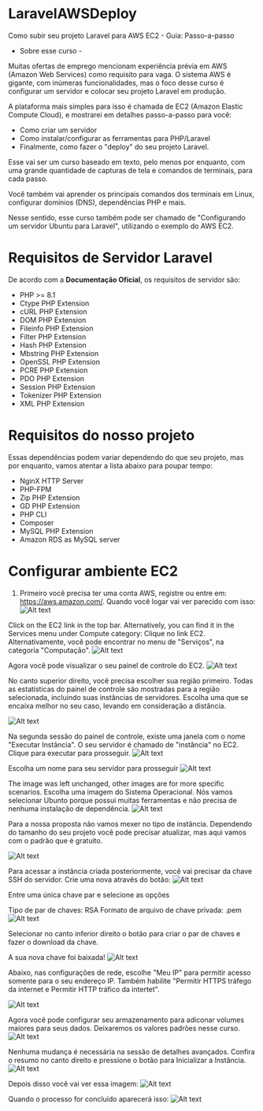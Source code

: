 # LaravelAWSDeploy
Como subir seu projeto Laravel para AWS EC2 - Guia: Passo-a-passo


- Sobre esse curso -

Muitas ofertas de emprego mencionam experiência prévia em AWS (Amazon Web Services) como requisito para vaga.
O sistema AWS é gigante, com inúmeras funcionalidades, mas o foco desse curso é configurar um servidor e colocar seu projeto Laravel em produção.

A plataforma mais simples para isso é chamada de EC2 (Amazon Elastic Compute Cloud), e mostrarei em detalhes passo-a-passo para você:

- Como criar um servidor
- Como instalar/configurar as ferramentas para PHP/Laravel
- Finalmente, como fazer o "deploy" do seu projeto Laravel.

Esse vai ser um curso baseado em texto, pelo menos por enquanto, com uma grande quantidade de capturas de tela e comandos de terminais, para cada passo.

Você também vai aprender os principais comandos dos terminais em Linux, configurar domínios (DNS), dependências PHP e mais.

Nesse sentido, esse curso também pode ser chamado de "Configurando um servidor Ubuntu para Laravel", utilizando o exemplo do AWS EC2.

# Requisitos de Servidor Laravel

De acordo com a <b href="https://laravel.com/docs/10.x/deployment#main-content">Documentação Oficial</b>, os requisitos de servidor são:

- PHP >= 8.1
- Ctype PHP Extension
- cURL PHP Extension
- DOM PHP Extension
- Fileinfo PHP Extension
- Filter PHP Extension
- Hash PHP Extension
- Mbstring PHP Extension
- OpenSSL PHP Extension
- PCRE PHP Extension
- PDO PHP Extension
- Session PHP Extension
- Tokenizer PHP Extension
- XML PHP Extension

# Requisitos do nosso projeto

Essas dependências podem variar dependendo do que seu projeto, mas por enquanto, vamos atentar a lista abaixo para poupar tempo:

- NginX HTTP Server
- PHP-FPM
- Zip PHP Extension
- GD PHP Extension
- PHP CLI
- Composer
- MySQL PHP Extension
- Amazon RDS as MySQL server


# Configurar ambiente EC2

1. Primeiro você precisa ter uma conta AWS, registre ou entre em: https://aws.amazon.com/. Quando você logar vai ver parecido com isso:
![Alt text](assets/image.png)


Click on the EC2 link in the top bar.
Alternatively, you can find it in the Services menu under Compute category:
Clique no link EC2. Alternativamente, você pode encontrar no menu de "Serviços", na categoria "Computação".
![Alt text](assets/image-1.png)


Agora você pode visualizar o seu painel de controle do EC2. 
![Alt text](assets/image-2.png)

 
No canto superior direito, você precisa escolher sua região primeiro. Todas as estatísticas do painel de controle são mostradas para a região selecionada, incluindo suas instâncias de servidores. Escolha uma que se encaixa melhor no seu caso, levando em consideração a distância.

![Alt text](assets/image-3.png)

 
Na segunda sessão do painel de controle, existe uma janela com o nome "Executar Instância". O seu servidor é chamado de "instância" no EC2. Clique para executar para prosseguir.
![Alt text](assets/image-4.png)

Escolha um nome para seu servidor para prosseguir
![Alt text](assets/image-5.png)

 
The image was left unchanged, other images are for more specific scenarios.
Escolha uma imagem do Sistema Operacional. Nós vamos selecionar Ubunto porque possui muitas ferramentas e não precisa de nenhuma instalação de dependência.
![Alt text](assets/image-6.png)


Para a nossa proposta não vamos mexer no tipo de instância. Dependendo do tamanho do seu projeto você pode precisar atualizar, mas aqui vamos com o padrão que é gratuito.

![Alt text](assets/image-7.png)

 
Para acessar a instância criada posteriormente, você vai precisar da chave SSH do servidor. Crie uma nova através do botão: 
![Alt text](assets/image-8.png)

Entre uma única chave par e selecione as opções

Tipo de par de chaves: RSA
Formato de arquivo de chave privada: .pem
![Alt text](assets/image-9.png)

 
Selecionar no canto inferior direito o botão para criar o par de chaves e fazer o download da chave.

A sua nova chave foi baixada!
![Alt text](assets/image-10.png)

 
 
Abaixo, nas configurações de rede, escolhe "Meu IP" para permitir acesso somente para o seu endereço IP. Também habilite "Permitir HTTPS tráfego da internet e Permitir HTTP tráfico da intertet".

![Alt text](assets/image-11.png)

 
Agora você pode configurar seu armazenamento para adiconar volumes maiores para seus dados. Deixaremos os valores padrões nesse curso.
![Alt text](assets/image-12.png)

 
Nenhuma mudança é necessária na sessão de detalhes avançados. Confira o resumo no canto direito e pressione o botão para Inicializar a Instância.
![Alt text](assets/image-13.png)

Depois disso você vai ver essa imagem:
![Alt text](assets/image-14.png)

Quando o processo for concluído aparecerá isso:
![Alt text](assets/image-15.png)